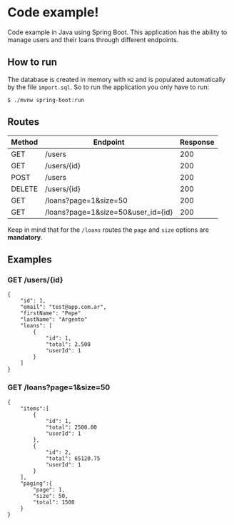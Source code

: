 # Code example!

Code example in Java using Spring Boot. This application has the ability to manage users and their loans through different endpoints.


## How to run
The database is created in memory with `H2` and is populated automatically by the file `import.sql`. So to run the application you only have to run:

    $ ./mvnw spring-boot:run

## Routes

|Method |Endpoint                          |Response|
|-------|----------------------------------|--------|
|GET    |/users                            |200     |
|GET    |/users/{id}                       |200     |
|POST   |/users                            |200     |
|DELETE |/users/{id}                       |200     |
|GET    |/loans?page=1&size=50             |200     |
|GET    |/loans?page=1&size=50&user_id={id}|200     |

Keep in mind that for the `/loans` routes the `page` and `size` options are **mandatory**.

## Examples
### GET /users/{id}

    {
        "id": 1,
        "email": "test@app.com.ar",
        "firstName": "Pepe"
        "lastName": "Argento"
        "loans": [
            {
                "id": 1,
                "total": 2.500
                "userId": 1
            }
        ]
    }

### GET /loans?page=1&size=50

    {
        "items":[
            {
                "id": 1,
                "total": 2500.00
                "userId": 1
            },
            {
                "id": 2,
                "total": 65120.75
                "userId": 1
            }
        ],
        "paging":{
            "page": 1,
            "size": 50,
            "total": 1500
        }
    }